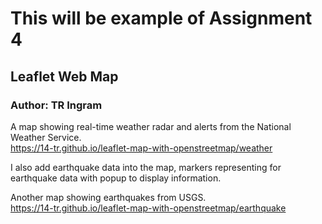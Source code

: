 # This will be example of Assignment 4
## Leaflet Web Map
### Author: TR Ingram

A map showing real-time weather radar and alerts from the National Weather Service.  
 <https://14-tr.github.io/leaflet-map-with-openstreetmap/weather>

I also add earthquake data into the map, markers representing for earthquake data with popup to display information. 

Another map showing earthquakes from USGS.   
<https://14-tr.github.io/leaflet-map-with-openstreetmap/earthquake>  
